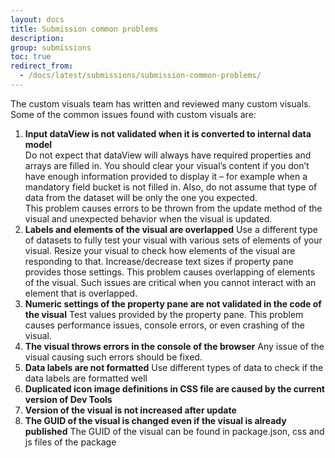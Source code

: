 ```yaml
---
layout: docs
title: Submission common problems
description: 
group: submissions
toc: true
redirect_from:
  - /docs/latest/submissions/submission-common-problems/
---
```


The custom visuals team has written and reviewed many custom visuals. Some of the common issues found with custom visuals are: 

1. __Input dataView is not validated when it is converted to internal data model__  
Do not expect that dataView will always have required properties and arrays are filled in. You should clear your visual’s content if you don’t have enough information provided to display it – for example when a mandatory field bucket is not filled in. Also, do not assume that type of data from the dataset will be only the one you expected.  
This problem causes errors to be thrown from the update method of the visual and unexpected behavior when the visual is updated. 
2. __Labels and elements of the visual are overlapped__
Use a different type of datasets to fully test your visual with various sets of elements of your visual. Resize your visual to check how elements of the visual are responding to that. Increase/decrease text sizes if property pane provides those settings. 
This problem causes overlapping of elements of the visual. Such issues are critical when you cannot interact with an element that is overlapped. 
3. __Numeric settings of the property pane are not validated in the code of the visual__
Test values provided by the property pane. This problem causes performance issues, console errors, or even crashing of the visual. 
4. __The visual throws errors in the console of the browser__
Any issue of the visual causing such errors should be fixed. 
5. __Data labels are not formatted__
Use different types of data to check if the data labels are formatted well
6. __Duplicated icon image definitions in CSS file are caused by the current version of Dev Tools__
7. __Version of the visual is not increased after update__
8. __The GUID of the visual is changed even if the visual is already published__
The GUID of the visual can be found in package.json, css and js files of the package
